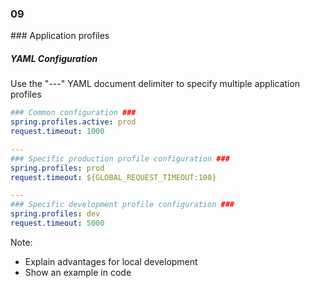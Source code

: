 
<h3 class="chapter-number">09</h3>
### Application profiles

##### YAML Configuration

Use the "---" YAML document delimiter to specify multiple application profiles

```yaml
### Common configuration ###
spring.profiles.active: prod
request.timeout: 1000

---
### Specific production profile configuration ###
spring.profiles: prod
request.timeout: ${GLOBAL_REQUEST_TIMEOUT:100}

---
### Specific development profile configuration ###
spring.profiles: dev
request.timeout: 5000
```

Note:
- Explain advantages for local development
- Show an example in code